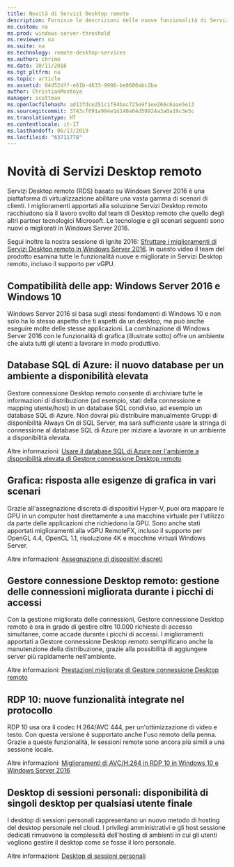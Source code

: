 ```yaml
---
title: Novità di Servizi Desktop remoto
description: Fornisce le descrizioni delle nuove funzionalità di Servizi Desktop remoto in Windows Server 2016.
ms.custom: na
ms.prod: windows-server-threshold
ms.reviewer: na
ms.suite: na
ms.technology: remote-desktop-services
ms.author: chrimo
ms.date: 10/11/2016
ms.tgt_pltfrm: na
ms.topic: article
ms.assetid: 04d52dff-e61b-4633-9908-be8600abc2ba
author: ChristianMontoya
manager: scottman
ms.openlocfilehash: ad13fdce251c1f84bac725e9f1ee266c6aae5e13
ms.sourcegitcommit: 3743cf691a984e1d140a04d50924a3a0a19c3e5c
ms.translationtype: HT
ms.contentlocale: it-IT
ms.lasthandoff: 06/17/2019
ms.locfileid: "63711778"
---
```

# <a name="whats-new-in-remote-desktop-services"></a>Novità di Servizi Desktop remoto

Servizi Desktop remoto (RDS) basato su Windows Server 2016 è una piattaforma di virtualizzazione abilitare una vasta gamma di scenari di clienti. I miglioramenti apportati alla soluzione Servizi Desktop remoto racchiudono sia il lavoro svolto dal team di Desktop remoto che quello degli altri partner tecnologici Microsoft. Le tecnologie e gli scenari seguenti sono nuovi o migliorati in Windows Server 2016.

Segui inoltre la nostra sessione di Ignite 2016: [Sfruttare i miglioramenti di Servizi Desktop remoto in Windows Server 2016](https://channel9.msdn.com/Events/Ignite/2016/BRK3098). In questo video il team del prodotto esamina tutte le funzionalità nuove e migliorate in Servizi Desktop remoto, incluso il supporto per vGPU. 

## <a name="app-compatibility---windows-server-2016-and-windows-10"></a>Compatibilità delle app: Windows Server 2016 e Windows 10
Windows Server 2016 si basa sugli stessi fondamenti di Windows 10 e non solo ha lo stesso aspetto che ti aspetti da un desktop, ma può anche eseguire molte delle stesse applicazioni. La combinazione di Windows Server 2016 con le funzionalità di grafica (illustrate sotto) offre un ambiente che aiuta tutti gli utenti a lavorare in modo produttivo. 

## <a name="azure-sql-database---the-new-database-for-your-highly-available-environment"></a>Database SQL di Azure: il nuovo database per un ambiente a disponibilità elevata
Gestore connessione Desktop remoto consente di archiviare tutte le informazioni di distribuzione (ad esempio, stati della connessione e mapping utente/host) in un database SQL condiviso, ad esempio un database SQL di Azure. Non dovrai più distribuire manualmente Gruppi di disponibilità Always On di SQL Server, ma sarà sufficiente usare la stringa di connessione al database SQL di Azure per iniziare a lavorare in un ambiente a disponibilità elevata.

Altre informazioni: [Usare il database SQL di Azure per l'ambiente a disponibilità elevata di Gestore connessione Desktop remoto](https://blogs.technet.microsoft.com/enterprisemobility/2016/05/03/new-windows-server-2016-capability-use-azure-sql-db-for-your-remote-desktop-connection-broker-high-availability-environment/)

## <a name="graphics---solving-graphics-needs-across-various-scenarios"></a>Grafica: risposta alle esigenze di grafica in vari scenari
Grazie all'assegnazione discreta di dispositivi Hyper-V, puoi ora mappare le GPU in un computer host direttamente a una macchina virtuale per l'utilizzo da parte delle applicazioni che richiedono la GPU. Sono anche stati apportati miglioramenti alla vGPU RemoteFX, incluso il supporto per OpenGL 4.4, OpenCL 1.1, risoluzione 4K e macchine virtuali Windows Server.

Altre informazioni: [Assegnazione di dispositivi discreti](https://blogs.technet.microsoft.com/virtualization/2015/11/)

## <a name="rd-connection-broker---improved-connection-handling-during-logon-storms"></a>Gestore connessione Desktop remoto: gestione delle connessioni migliorata durante i picchi di accessi
Con la gestione migliorata delle connessioni, Gestore connessione Desktop remoto è ora in grado di gestire oltre 10.000 richieste di accesso simultanee, come accade durante i picchi di accessi. I miglioramenti apportati a Gestore connessione Desktop remoto semplificano anche la manutenzione della distribuzione, grazie alla possibilità di aggiungere server più rapidamente nell'ambiente.

Altre informazioni: [Prestazioni migliorate di Gestore connessione Desktop remoto](https://blogs.technet.microsoft.com/enterprisemobility/2015/12/15/improved-remote-desktop-connection-broker-performance-with-windows-server-2016-and-windows-server-2012-r2-hotfix-kb3091411/)

## <a name="rdp-10---new-capabilities-built-into-the-protocol"></a>RDP 10: nuove funzionalità integrate nel protocollo
RDP 10 usa ora il codec H.264/AVC 444, per un'ottimizzazione di video e testo. Con questa versione è supportato anche l'uso remoto della penna. Grazie a queste funzionalità, le sessioni remote sono ancora più simili a una sessione locale.  

Altre informazioni: [Miglioramenti di AVC/H.264 in RDP 10 in Windows 10 e Windows Server 2016](https://blogs.technet.microsoft.com/enterprisemobility/2016/01/11/remote-desktop-protocol-rdp-10-avch-264-improvements-in-windows-10-and-windows-server-2016-technical-preview/)

## <a name="personal-session-desktops---providing-individual-desktops-to-any-end-user"></a>Desktop di sessioni personali: disponibilità di singoli desktop per qualsiasi utente finale
I desktop di sessioni personali rappresentano un nuovo metodo di hosting del desktop personale nel cloud. I privilegi amministrativi e gli host sessione dedicati rimuovono la complessità dell'hosting di ambienti in cui gli utenti vogliono gestire il desktop come se fosse il loro personale.

Altre informazioni: [Desktop di sessioni personali](rds-personal-session-desktops.md)

